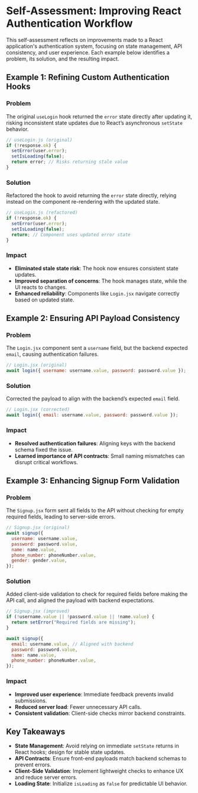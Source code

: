 # Self-Assessment: Improving React Authentication Workflow

This self-assessment reflects on improvements made to a React application's authentication system, focusing on state management, API consistency, and user experience. Each example below identifies a problem, its solution, and the resulting impact.

## Example 1: Refining Custom Authentication Hooks

### Problem
The original `useLogin` hook returned the `error` state directly after updating it, risking inconsistent state updates due to React’s asynchronous `setState` behavior.

```javascript
// useLogin.js (original)
if (!response.ok) {
  setError(user.error);
  setIsLoading(false);
  return error; // Risks returning stale value
}
```

### Solution
Refactored the hook to avoid returning the `error` state directly, relying instead on the component re-rendering with the updated state.

```javascript
// useLogin.js (refactored)
if (!response.ok) {
  setError(user.error);
  setIsLoading(false);
  return; // Component uses updated error state
}
```

### Impact
- **Eliminated stale state risk**: The hook now ensures consistent state updates.
- **Improved separation of concerns**: The hook manages state, while the UI reacts to changes.
- **Enhanced reliability**: Components like `Login.jsx` navigate correctly based on updated state.

## Example 2: Ensuring API Payload Consistency

### Problem
The `Login.jsx` component sent a `username` field, but the backend expected `email`, causing authentication failures.

```javascript
// Login.jsx (original)
await login({ username: username.value, password: password.value });
```

### Solution
Corrected the payload to align with the backend’s expected `email` field.

```javascript
// Login.jsx (corrected)
await login({ email: username.value, password: password.value });
```

### Impact
- **Resolved authentication failures**: Aligning keys with the backend schema fixed the issue.
- **Learned importance of API contracts**: Small naming mismatches can disrupt critical workflows.

## Example 3: Enhancing Signup Form Validation

### Problem
The `Signup.jsx` form sent all fields to the API without checking for empty required fields, leading to server-side errors.

```javascript
// Signup.jsx (original)
await signup({
  username: username.value,
  password: password.value,
  name: name.value,
  phone_number: phoneNumber.value,
  gender: gender.value,
});
```

### Solution
Added client-side validation to check for required fields before making the API call, and aligned the payload with backend expectations.

```javascript
// Signup.jsx (improved)
if (!username.value || !password.value || !name.value) {
  return setError("Required fields are missing");
}

await signup({
  email: username.value, // Aligned with backend
  password: password.value,
  name: name.value,
  phone_number: phoneNumber.value,
});
```

### Impact
- **Improved user experience**: Immediate feedback prevents invalid submissions.
- **Reduced server load**: Fewer unnecessary API calls.
- **Consistent validation**: Client-side checks mirror backend constraints.

## Key Takeaways
- **State Management**: Avoid relying on immediate `setState` returns in React hooks; design for stable state updates.
- **API Contracts**: Ensure front-end payloads match backend schemas to prevent errors.
- **Client-Side Validation**: Implement lightweight checks to enhance UX and reduce server errors.
- **Loading State**: Initialize `isLoading` as `false` for predictable UI behavior.
